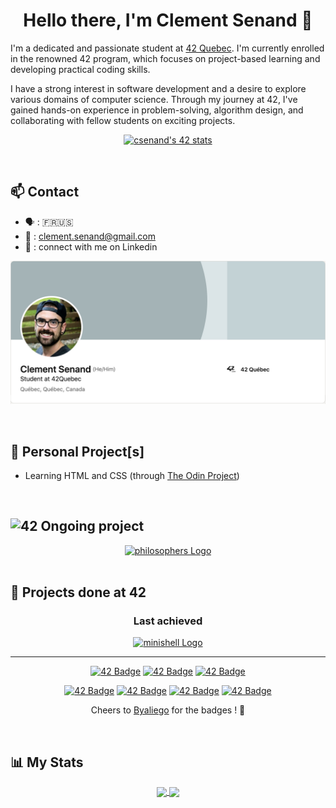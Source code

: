 <h1 align="center">Hello there, I'm Clement Senand 👋</h1>

I'm a dedicated and passionate student at [42 Quebec](https://42quebec.com/en/home/). I'm currently enrolled in the renowned 42 program, which focuses on project-based learning and developing practical coding skills.

I have a strong interest in software development and a desire to explore various domains of computer science. Through my journey at 42, I've gained hands-on experience in problem-solving, algorithm design, and collaborating with fellow students on exciting projects.

<div align=center>
  
  [![csenand's 42 stats](https://badge42.vercel.app/api/v2/cljq4rr20001608l1r3brjcmj/stats?cursusId=21&coalitionId=243)](https://github.com/JaeSeoKim/badge42)

</div>

&nbsp;

## 📫 Contact
- 🗣 : 🇫🇷🇺🇸
- 📨 : clement.senand@gmail.com
- 🔗 : connect with me on Linkedin
<div align=center>

  <a href="https://www.linkedin.com/in/clement-senand/">
    <img width="600" alt="Linkedin_banner.png" src="https://github.com/Clmntsnd/clmntsnd/blob/main/assets/Linkedin_banner.png">
  </a>
</div>

&nbsp;

## 🌱 Personal Project[s]
- Learning HTML and CSS (through [The Odin Project](https://www.theodinproject.com/))

&nbsp;

<h2>
<img src="https://img2.gratispng.com/20180420/osw/kisspng-0-school-college-42-silicon-valley-university-5ad9e24250ea87.8161795615242286743314.jpg" alt="42" width="25" height="25"/> Ongoing project
</h2>
<div align=center>
    <a href="https://github.com/Clmntsnd/philo">
      <img alt="philosophers Logo" src="https://github.com/Clmntsnd/42-project-badges/blob/main/badges/philosopherse.png">
    </a>
</div>
&nbsp;

## 🎯 Projects done at 42
<div align=center>
  <h3>Last achieved</h3>
    <a href="https://github.com/Clmntsnd/Minishell">
      <img alt="minishell Logo" src="https://github.com/Clmntsnd/42-project-badges/blob/main/badges/minishelle.png">
    </a>
  
---
  
  <a href="https://github.com/Clmntsnd/06-Pipex">![42 Badge](https://github.com/Clmntsnd/42-project-badges/blob/main/badges/pipexe.png)</a>
  <a href="https://github.com/Clmntsnd/05-Push_swap">![42 Badge](https://github.com/Clmntsnd/42-project-badges/blob/main/badges/push_swape.png)</a>
  <a href="https://github.com/Clmntsnd/04-Fractol">![42 Badge](https://github.com/Clmntsnd/42-project-badges/blob/main/badges/fract-ole.png)</a>

  <a href="https://github.com/Clmntsnd/02-Get-Next-Line">![42 Badge](https://github.com/Clmntsnd/42-project-badges/blob/main/badges/get_next_linee.png)</a>
  <a href="">![42 Badge](https://github.com/Clmntsnd/42-project-badges/blob/main/badges/born2beroote.png)</a>
  <a href="https://github.com/Clmntsnd/01-ft_printf">![42 Badge](https://github.com/Clmntsnd/42-project-badges/blob/main/badges/ft_printfe.png)</a>
  <a href="https://github.com/Clmntsnd/00-Libft">![42 Badge](https://github.com/Clmntsnd/42-project-badges/blob/main/badges/libfte.png)</a>

Cheers to [Byaliego](https://github.com/byaliego/42-project-badges) for the badges ! 🙌
</div>

&nbsp;

## 📊 My Stats
<div align=center>
  <a href="https://github.com/Clmntsnd/github-readme-stats">
    <img height=200 align="center" src="https://github-readme-stats.vercel.app/api?username=Clmntsnd&theme=onedark&show_icons=true)"/>
  </a>
  <a href="https://github.com/Clmntsnd/convoychat">
    <img height=200 align="center" src="https://github-readme-stats.vercel.app/api/top-langs?username=Clmntsnd&theme=onedark&layout=compact&langs_count=8&card_width=320&show_icons=true)"/>
  </a>
</div>
